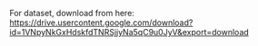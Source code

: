 For dataset, download from here: https://drive.usercontent.google.com/download?id=1VNpyNkGxHdskfdTNRSjjyNa5qC9u0JyV&export=download
